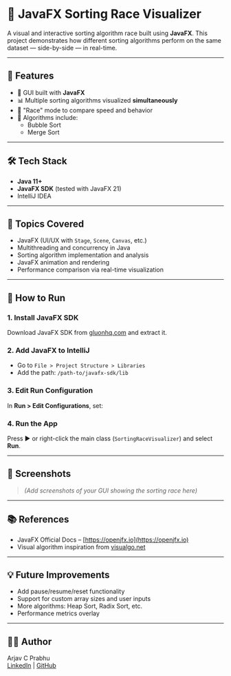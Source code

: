 # 🔢 JavaFX Sorting Race Visualizer

A visual and interactive sorting algorithm race built using **JavaFX**. This project demonstrates how different sorting algorithms perform on the same dataset — side-by-side — in real-time.

---

## 📌 Features

- 🎨 GUI built with **JavaFX**
- 📊 Multiple sorting algorithms visualized **simultaneously**
- 🏁 "Race" mode to compare speed and behavior
- 🧮 Algorithms include:
  - Bubble Sort
  - Merge Sort


---

## 🛠️ Tech Stack

- **Java 11+**
- **JavaFX SDK** (tested with JavaFX 21)
- IntelliJ IDEA

---

## 🧪 Topics Covered

- JavaFX (UI/UX with `Stage`, `Scene`, `Canvas`, etc.)
- Multithreading and concurrency in Java
- Sorting algorithm implementation and analysis
- JavaFX animation and rendering
- Performance comparison via real-time visualization

---

## 🚀 How to Run

### 1. Install JavaFX SDK
Download JavaFX SDK from [gluonhq.com](https://gluonhq.com/products/javafx/) and extract it.

### 2. Add JavaFX to IntelliJ

- Go to `File > Project Structure > Libraries`
- Add the path: `/path-to/javafx-sdk/lib`

### 3. Edit Run Configuration

In **Run > Edit Configurations**, set:




### 4. Run the App

Press ▶️ or right-click the main class (`SortingRaceVisualizer`) and select **Run**.

---

## 📸 Screenshots

> _(Add screenshots of your GUI showing the sorting race here)_

---

## 📚 References

- JavaFX Official Docs – [https://openjfx.io](https://openjfx.io)
- Visual algorithm inspiration from [visualgo.net](https://visualgo.net/en/sorting)

---

## 💡 Future Improvements

- Add pause/resume/reset functionality
- Support for custom array sizes and user inputs
- More algorithms: Heap Sort, Radix Sort, etc.
- Performance metrics overlay

---

## 🧑‍💻 Author

Arjav C Prabhu  
[LinkedIn](https://www.linkedin.com/in/arjav-c-prabhu-377b84262/) | [GitHub](https://github.com/Primordial579)




